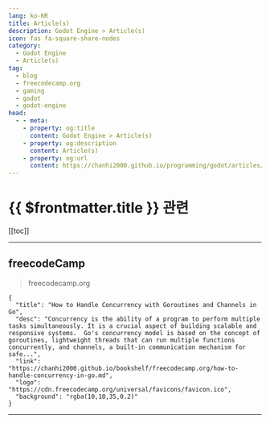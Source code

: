 ```yaml
---
lang: ko-KR
title: Article(s)
description: Godot Engine > Article(s)
icon: fas fa-square-share-nodes
category: 
  - Godot Engine
  - Article(s)
tag: 
  - blog
  - freecodecamp.org
  - gaming
  - godot
  - godot-engine
head:
  - - meta:
    - property: og:title
      content: Godot Engine > Article(s)
    - property: og:description
      content: Article(s)
    - property: og:url
      content: https://chanhi2000.github.io/programming/godot/articles/
---
```


# {{ $frontmatter.title }} 관련

<SiteInfo
  name="freeCodeCamp Programming Tutorials: Python, JavaScript, Git & More"
  desc="Browse thousands of programming tutorials written by experts. Learn Web Development, Data Science, DevOps, Security, and get developer career advice."
  url="https://freecodecamp.org/news/"
  logo="https://cdn.freecodecamp.org/universal/favicons/favicon.ico"
  preview="https://cdn.freecodecamp.org/platform/universal/fcc_meta_1920X1080-indigo.png"/>

[[toc]]

---

## <VPIcon icon="fa-brands fa-free-code-camp"/>freecodeCamp

> freecodecamp.org

```component VPCard
{
  "title": "How to Handle Concurrency with Goroutines and Channels in Go",
  "desc": "Concurrency is the ability of a program to perform multiple tasks simultaneously. It is a crucial aspect of building scalable and responsive systems.  Go's concurrency model is based on the concept of goroutines, lightweight threads that can run multiple functions concurrently, and channels, a built-in communication mechanism for safe...",
  "link": "https://chanhi2000.github.io/bookshelf/freecodecamp.org/how-to-handle-concurrency-in-go.md",
  "logo": "https://cdn.freecodecamp.org/universal/favicons/favicon.ico",
  "background": "rgba(10,10,35,0.2)"
}
```

<!-- END: freecodecamp.org -->

---

<TagLinks />
